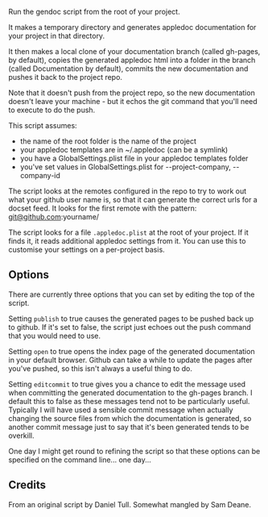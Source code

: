 Run the gendoc script from the root of your project.

It makes a temporary directory and generates appledoc documentation for your project in that directory.

It then makes a local clone of your documentation branch (called gh-pages, by default), copies the generated appledoc html into a folder in the branch (called Documentation by default), commits the new documentation and pushes it back to the project repo.

Note that it doesn't push from the project repo, so the new documentation doesn't leave
your machine - but it echos the git command that you'll need to execute to do the push.

This script assumes:
- the name of the root folder is the name of the project
- your appledoc templates are in ~/.appledoc (can be a symlink)
- you have a GlobalSettings.plist file in your appledoc templates folder
- you've set values in GlobalSettings.plist for --project-company, --company-id

The script looks at the remotes configured in the repo to try to work out what your github
user name is, so that it can generate the correct urls for a docset feed.
It looks for the first remote with the pattern: git@github.com:yourname/

The script looks for a file `.appledoc.plist` at the root of your project. If it finds it, it reads additional appledoc settings from it. You can use this to customise your settings on a per-project basis.

## Options

There are currently three options that you can set by editing the top of the script.

Setting `publish` to true causes the generated pages to be pushed back up to github. If it's set to false, the script just echoes out the push command that you would need to use.

Setting `open` to true opens the index page of the generated documentation in your default browser. Github can take a while to update the pages after you've pushed, so this isn't always a useful thing to do.

Setting `editcommit` to true gives you a chance to edit the message used when committing the generated documentation to the gh-pages branch. I default this to false as these messages tend not to be particularly useful. Typically I will have used a sensible commit message when actually changing the source files from which the documentation is generated, so another commit message just to say that it's been generated tends to be overkill.

One day I might get round to refining the script so that these options can be specified on the command line... one day...

## Credits

From an original script by Daniel Tull.
Somewhat mangled by Sam Deane.
